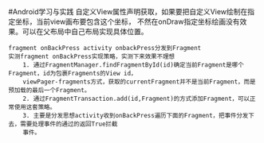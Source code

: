#Android学习与实践
    自定义View属性声明获取，如果要把自定义View绘制在指定坐标，当前view画布要包含这个坐标，
    不然在onDraw指定坐标绘画没有效果。可以在父布局中自己布局实现具体位置。
    
    fragment onBackPress activity onbackPress分发到Fragment
    实测fragment onBackPress实现策略，实测下来效果不理想
        1. 通过FragmentManager.findFragmentById(id)确定当前Fragment是哪个Fragment，id为包裹Fragments的View id，
        viewPager-fragments方式，获取的currentFragment并不是当前Fragment，而是预加载的最后一个Fragment。
        2. 通过FragmentTransaction.add(id,Fragment)的方式添加Fragment，可以正常使用这套策略。
        3. 主要是分发思想activity收到onBackPress遍历下面的Fragment，把事件分发下去，需要处理事件的通过的返回True拦截
        事件。